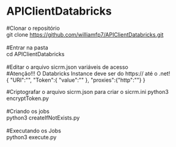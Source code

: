 # APIClientDatabricks
#Clonar o repositório<br/>
git clone https://github.com/williamfp7/APIClientDatabricks.git<br/>
<br/>
#Entrar na pasta<br/>
cd APIClientDatabricks<br/>
<br/>
#Editar o arquivo sicrm.json variáveis de acesso<br/>
#Atenção!!! O Databricks Instance deve ser do https:// até o .net!<br/>
{
    "URI":"<DATABRICKS URI>",
    "Token":{
        "value":"<TOKEN>"
    },
    "proxies":{"http":"<PROXY>"}
}
<br/>

#Criptografar o arquivo sicrm.json para criar o sicrm.ini
python3 encryptToken.py <SENHA><br/>
<br/>
#Criando os jobs<br/>
python3 createIfNotExists.py <SENHA> <JOB NAME> <NOTEBOOK PATH> <SECRET SCOPE><br/>
<br/>
#Executando os Jobs<br/>
python3 execute.py <SENHA> <JOB NAME><br/>
